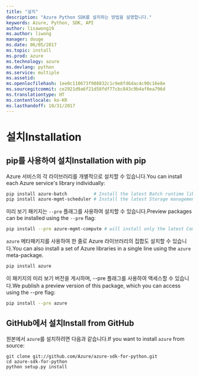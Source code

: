 ```yaml
---
title: "설치"
description: "Azure Python SDK를 설치하는 방법을 설명합니다."
keywords: Azure, Python, SDK, API
author: lisawong19
ms.author: liwong
manager: douge
ms.date: 06/05/2017
ms.topic: install
ms.prod: azure
ms.technology: azure
ms.devlang: python
ms.service: multiple
ms.assetid: 
ms.openlocfilehash: 1ee0c110673f908832c1c9e8fd6dac4c90c16e8e
ms.sourcegitcommit: ce2921d9a6f21d58fdf77cbc843c9b4af0ea796d
ms.translationtype: HT
ms.contentlocale: ko-KR
ms.lasthandoff: 10/31/2017
---
```

# <a name="installation"></a><span data-ttu-id="a37b7-104">설치</span><span class="sxs-lookup"><span data-stu-id="a37b7-104">Installation</span></span>

## <a name="installation-with-pip"></a><span data-ttu-id="a37b7-105">pip를 사용하여 설치</span><span class="sxs-lookup"><span data-stu-id="a37b7-105">Installation with pip</span></span>

<span data-ttu-id="a37b7-106">Azure 서비스의 각 라이브러리를 개별적으로 설치할 수 있습니다.</span><span class="sxs-lookup"><span data-stu-id="a37b7-106">You can install each Azure service's library individually:</span></span>

```bash
pip install azure-batch          # Install the latest Batch runtime library
pip install azure-mgmt-scheduler # Install the latest Storage management library
```

<span data-ttu-id="a37b7-107">미리 보기 패키지는 `--pre` 플래그를 사용하여 설치할 수 있습니다.</span><span class="sxs-lookup"><span data-stu-id="a37b7-107">Preview packages can be installed using the `--pre` flag:</span></span>

```bash
pip install --pre azure-mgmt-compute # will install only the latest Compute Management library
```

<span data-ttu-id="a37b7-108">`azure` 메타패키지를 사용하여 한 줄로 Azure 라이브러리의 집합도 설치할 수 있습니다.</span><span class="sxs-lookup"><span data-stu-id="a37b7-108">You can also install a set of Azure libraries in a single line using the `azure` meta-package.</span></span>

```bash
pip install azure
```

<span data-ttu-id="a37b7-109">이 패키지의 미리 보기 버전을 게시하며, --pre 플래그를 사용하여 액세스할 수 있습니다.</span><span class="sxs-lookup"><span data-stu-id="a37b7-109">We publish a preview version of this package, which you can access using the --pre flag:</span></span>

```bash
pip install --pre azure
```

## <a name="install-from-github"></a><span data-ttu-id="a37b7-110">GitHub에서 설치</span><span class="sxs-lookup"><span data-stu-id="a37b7-110">Install from GitHub</span></span>

<span data-ttu-id="a37b7-111">원본에서 `azure`를 설치하려면 다음과 같습니다.</span><span class="sxs-lookup"><span data-stu-id="a37b7-111">If you want to install `azure` from source:</span></span>

    git clone git://github.com/Azure/azure-sdk-for-python.git
    cd azure-sdk-for-python
    python setup.py install
